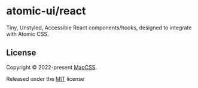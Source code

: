 # atomic-ui/react

Tiny, Unstyled, Accessible React components/hooks, designed to integrate with
Atomic CSS.

## License

Copyright © 2022-present [MapCSS](https://github.com/MapCSS).

Released under the [MIT](./LICENSE) license
